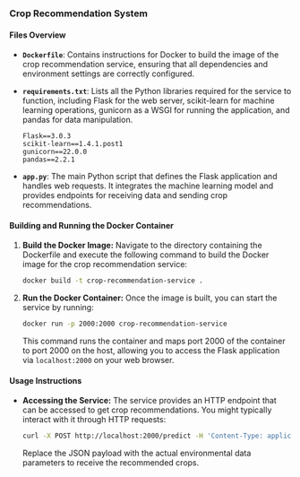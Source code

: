### Crop Recommendation System

#### Files Overview

-   **`Dockerfile`**: Contains instructions for Docker to build the image of the crop recommendation service, ensuring that all dependencies and environment settings are correctly configured.

-   **`requirements.txt`**: Lists all the Python libraries required for the service to function, including Flask for the web server, scikit-learn for machine learning operations, gunicorn as a WSGI for running the application, and pandas for data manipulation.

    ```plaintext
    Flask==3.0.3
    scikit-learn==1.4.1.post1
    gunicorn==22.0.0
    pandas==2.2.1
    ```

-   **`app.py`**: The main Python script that defines the Flask application and handles web requests. It integrates the machine learning model and provides endpoints for receiving data and sending crop recommendations.

#### Building and Running the Docker Container

1. **Build the Docker Image:**
   Navigate to the directory containing the Dockerfile and execute the following command to build the Docker image for the crop recommendation service:

    ```bash
    docker build -t crop-recommendation-service .
    ```

2. **Run the Docker Container:**
   Once the image is built, you can start the service by running:
    ```bash
    docker run -p 2000:2000 crop-recommendation-service
    ```
    This command runs the container and maps port 2000 of the container to port 2000 on the host, allowing you to access the Flask application via `localhost:2000` on your web browser.

#### Usage Instructions

-   **Accessing the Service:**
    The service provides an HTTP endpoint that can be accessed to get crop recommendations. You might typically interact with it through HTTP requests:
    ```bash
    curl -X POST http://localhost:2000/predict -H 'Content-Type: application/json' -d '{"data": {"soil_ph": 6.5, "temperature": 22, "humidity": 30, "rainfall": 200}}'
    ```
    Replace the JSON payload with the actual environmental data parameters to receive the recommended crops.
